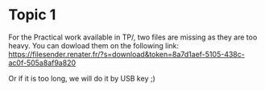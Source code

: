 # Topic 1

For the Practical work available in TP/, two files are missing as they are too heavy. You can dowload them on the following link:
https://filesender.renater.fr/?s=download&token=8a7d1aef-5105-438c-ac0f-505a8af9a820

Or if it is too long, we will do it by USB key ;)
